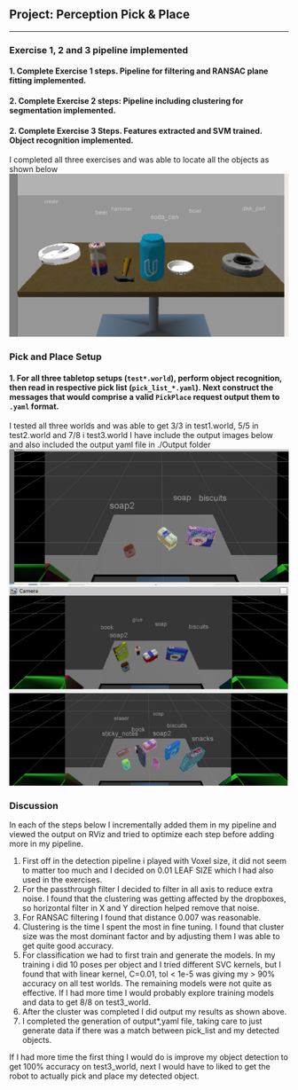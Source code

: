 ## Project: Perception Pick & Place

---




[//]: # (Image References)


[p1]: ./Images/test1_world.png
[p2]: ./Images/test2_world.png
[p3]: ./Images/test3_world.png
[ex]: ./Images/ex.png

### Exercise 1, 2 and 3 pipeline implemented
#### 1. Complete Exercise 1 steps. Pipeline for filtering and RANSAC plane fitting implemented.

#### 2. Complete Exercise 2 steps: Pipeline including clustering for segmentation implemented.  

#### 2. Complete Exercise 3 Steps.  Features extracted and SVM trained.  Object recognition implemented.

I completed all three exercises and was able to locate all the objects as shown below
![alt text][ex]

### Pick and Place Setup

#### 1. For all three tabletop setups (`test*.world`), perform object recognition, then read in respective pick list (`pick_list_*.yaml`). Next construct the messages that would comprise a valid `PickPlace` request output them to `.yaml` format.

I tested all three worlds and was able to get 3/3 in test1.world, 5/5 in test2.world and 7/8 i test3.world 
I have include the output images below and also included the output yaml file in ./Output folder
![alt text][p1]
![alt text][p2]
![alt text][p3]

### Discussion 
In each of the steps below I incrementally added them in my pipeline and viewed the output on RViz and tried to optimize each step before adding more in my pipeline.

   
1. First off in the detection pipeline i played with Voxel size, it did not seem to matter too much and I decided on 0.01 LEAF SIZE which I had also used in the exercises.  
2.  For the passthrough filter I decided to filter in all axis to reduce extra noise. I found that the clustering was getting affected by the dropboxes, so horizontal filter in X and Y direction helped remove that noise.   
3. For RANSAC filtering I found that distance 0.007 was reasonable.  
4. Clustering is the time I spent the most in fine tuning. I found that cluster size was the most dominant factor and by adjusting them I was able to get quite good accuracy.  
5. For classification we had to first train and generate the models. In my training i did 10 poses per object and I tried different SVC kernels, but I found that with linear kernel, C=0.01, tol < 1e-5 was giving my > 90% accuracy on all test worlds. The remaining models were not quite as effective. If I had more time I would probably explore training models and data to get 8/8 on test3_world.   
6. After the cluster was completed I did output my results as shown above.  
7. I completed the generation of output*,yaml file, taking care to just generate data if there was a match between pick_list and my detected objects.   

If I had more time the first thing I would do is improve my object detection to get 100% accuracy on test3_world, next I would have to liked to get the robot to actually pick and place my detected object.

